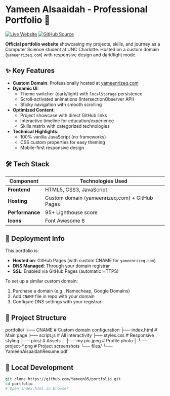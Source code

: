 # Yameen Alsaaidah - Professional Portfolio 🚀

[![Live Website](https://img.shields.io/badge/Visit-yameenrizeq.com-8000ff?style=for-the-badge&logo=vercel)](https://yameenrizeq.com)
[![GitHub Source](https://img.shields.io/badge/Source-Code-black?style=for-the-badge&logo=github)](https://github.com/Yameen05/portfolio)

**Official portfolio website** showcasing my projects, skills, and journey as a Computer Science student at UNC Charlotte. Hosted on a custom domain (`yameenrizeq.com`) with responsive design and dark/light mode.

## ✨ Key Features
- **Custom Domain**: Professionally hosted at [yameenrizeq.com](https://yameenrizeq.com)
- **Dynamic UI**: 
  - Theme switcher (dark/light) with `localStorage` persistence
  - Scroll-activated animations (IntersectionObserver API)
  - Sticky navigation with smooth scrolling
- **Optimized Content**:
  - Project showcase with direct GitHub links
  - Interactive timeline for education/experience
  - Skills matrix with categorized technologies
- **Technical Highlights**:
  - 100% vanilla JavaScript (no frameworks)
  - CSS custom properties for easy theming
  - Mobile-first responsive design

## 🛠️ Tech Stack
| Component       | Technologies Used |
|-----------------|-------------------|
| **Frontend**    | HTML5, CSS3, JavaScript |
| **Hosting**     | Custom domain (yameenrizeq.com) + GitHub Pages |
| **Performance** | 95+ Lighthouse score |
| **Icons**       | Font Awesome 6 |

## 🚀 Deployment Info
This portfolio is:
- **Hosted on**: GitHub Pages (with custom CNAME for `yameenrizeq.com`)
- **DNS Managed**: Through your domain registrar
- **SSL**: Enabled via GitHub Pages (automatic HTTPS)

To set up a similar custom domain:
1. Purchase a domain (e.g., Namecheap, Google Domains)
2. Add `CNAME` file in repo with your domain
3. Configure DNS settings with your registrar

## 📂 Project Structure

portfolio/
├── CNAME # Custom domain configuration
├── index.html # Main page
├── script.js # All interactivity
├── styles.css # Responsive styling
├── pics/ # Assets
│ ├── my pic.jpeg # Profile photo
│ └── project-*.png # Project screenshots
└── files/
└── YameenAlsaaidahResume.pdf


## 🔧 Local Development
```bash
git clone https://github.com/Yameen05/portfolio.git
cd portfolio
# Open index.html in browser
